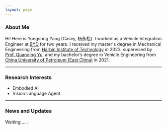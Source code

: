 ```yaml
---
layout: page
---
```


### About Me

Hi! Here is Yongsong Yang (Casey, 杨永松). I worked as a Vehicle Integration Engineer at [BYD](https://www.bydglobal.com/en/index.html) for two years. I received my master's degree in Mechanical Engineering from [Harbin Institute of Technology](https://www.hit.edu.cn/) in 2023, supervised by [Prof. Quanqing Yu](https://homepage.hit.edu.cn/YUQUANQING), and my bachelor’s degree in Vehicle Engineering from [China University of Petroleum (East China)](https://www.upc.edu.cn/) in 2021.

---

### Research Interests

- Embodied AI
- Vision Language Agent


---

### News and Updates

Waiting……

<br>


